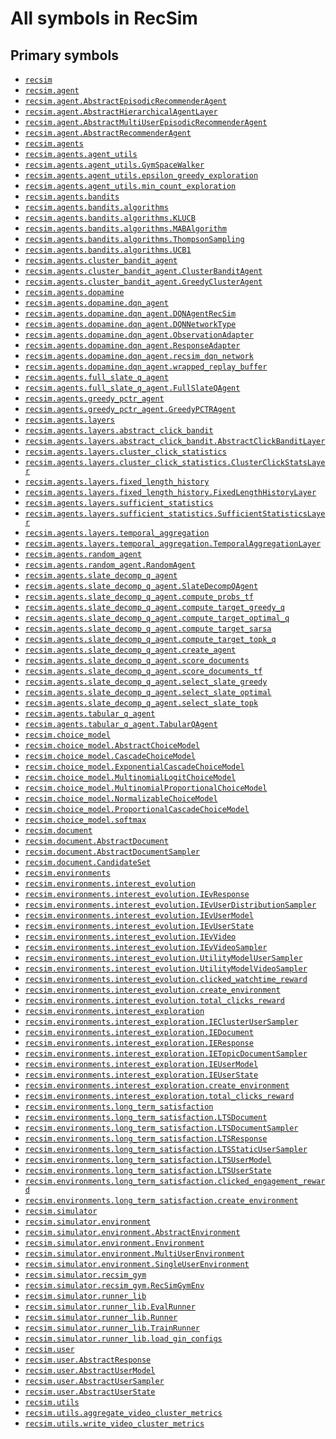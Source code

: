 # All symbols in RecSim

## Primary symbols

*   <a href="./recsim.md"><code>recsim</code></a>
*   <a href="./recsim/agent.md"><code>recsim.agent</code></a>
*   <a href="./recsim/agent/AbstractEpisodicRecommenderAgent.md"><code>recsim.agent.AbstractEpisodicRecommenderAgent</code></a>
*   <a href="./recsim/agent/AbstractHierarchicalAgentLayer.md"><code>recsim.agent.AbstractHierarchicalAgentLayer</code></a>
*   <a href="./recsim/agent/AbstractMultiUserEpisodicRecommenderAgent.md"><code>recsim.agent.AbstractMultiUserEpisodicRecommenderAgent</code></a>
*   <a href="./recsim/agent/AbstractRecommenderAgent.md"><code>recsim.agent.AbstractRecommenderAgent</code></a>
*   <a href="./recsim/agents.md"><code>recsim.agents</code></a>
*   <a href="./recsim/agents/agent_utils.md"><code>recsim.agents.agent_utils</code></a>
*   <a href="./recsim/agents/agent_utils/GymSpaceWalker.md"><code>recsim.agents.agent_utils.GymSpaceWalker</code></a>
*   <a href="./recsim/agents/agent_utils/epsilon_greedy_exploration.md"><code>recsim.agents.agent_utils.epsilon_greedy_exploration</code></a>
*   <a href="./recsim/agents/agent_utils/min_count_exploration.md"><code>recsim.agents.agent_utils.min_count_exploration</code></a>
*   <a href="./recsim/agents/bandits.md"><code>recsim.agents.bandits</code></a>
*   <a href="./recsim/agents/bandits/algorithms.md"><code>recsim.agents.bandits.algorithms</code></a>
*   <a href="./recsim/agents/bandits/algorithms/KLUCB.md"><code>recsim.agents.bandits.algorithms.KLUCB</code></a>
*   <a href="./recsim/agents/bandits/algorithms/MABAlgorithm.md"><code>recsim.agents.bandits.algorithms.MABAlgorithm</code></a>
*   <a href="./recsim/agents/bandits/algorithms/ThompsonSampling.md"><code>recsim.agents.bandits.algorithms.ThompsonSampling</code></a>
*   <a href="./recsim/agents/bandits/algorithms/UCB1.md"><code>recsim.agents.bandits.algorithms.UCB1</code></a>
*   <a href="./recsim/agents/cluster_bandit_agent.md"><code>recsim.agents.cluster_bandit_agent</code></a>
*   <a href="./recsim/agents/cluster_bandit_agent/ClusterBanditAgent.md"><code>recsim.agents.cluster_bandit_agent.ClusterBanditAgent</code></a>
*   <a href="./recsim/agents/cluster_bandit_agent/GreedyClusterAgent.md"><code>recsim.agents.cluster_bandit_agent.GreedyClusterAgent</code></a>
*   <a href="./recsim/agents/dopamine.md"><code>recsim.agents.dopamine</code></a>
*   <a href="./recsim/agents/dopamine/dqn_agent.md"><code>recsim.agents.dopamine.dqn_agent</code></a>
*   <a href="./recsim/agents/dopamine/dqn_agent/DQNAgentRecSim.md"><code>recsim.agents.dopamine.dqn_agent.DQNAgentRecSim</code></a>
*   <a href="./recsim/agents/dopamine/dqn_agent/DQNNetworkType.md"><code>recsim.agents.dopamine.dqn_agent.DQNNetworkType</code></a>
*   <a href="./recsim/agents/dopamine/dqn_agent/ObservationAdapter.md"><code>recsim.agents.dopamine.dqn_agent.ObservationAdapter</code></a>
*   <a href="./recsim/agents/dopamine/dqn_agent/ResponseAdapter.md"><code>recsim.agents.dopamine.dqn_agent.ResponseAdapter</code></a>
*   <a href="./recsim/agents/dopamine/dqn_agent/recsim_dqn_network.md"><code>recsim.agents.dopamine.dqn_agent.recsim_dqn_network</code></a>
*   <a href="./recsim/agents/dopamine/dqn_agent/wrapped_replay_buffer.md"><code>recsim.agents.dopamine.dqn_agent.wrapped_replay_buffer</code></a>
*   <a href="./recsim/agents/full_slate_q_agent.md"><code>recsim.agents.full_slate_q_agent</code></a>
*   <a href="./recsim/agents/full_slate_q_agent/FullSlateQAgent.md"><code>recsim.agents.full_slate_q_agent.FullSlateQAgent</code></a>
*   <a href="./recsim/agents/greedy_pctr_agent.md"><code>recsim.agents.greedy_pctr_agent</code></a>
*   <a href="./recsim/agents/greedy_pctr_agent/GreedyPCTRAgent.md"><code>recsim.agents.greedy_pctr_agent.GreedyPCTRAgent</code></a>
*   <a href="./recsim/agents/layers.md"><code>recsim.agents.layers</code></a>
*   <a href="./recsim/agents/layers/abstract_click_bandit.md"><code>recsim.agents.layers.abstract_click_bandit</code></a>
*   <a href="./recsim/agents/layers/abstract_click_bandit/AbstractClickBanditLayer.md"><code>recsim.agents.layers.abstract_click_bandit.AbstractClickBanditLayer</code></a>
*   <a href="./recsim/agents/layers/cluster_click_statistics.md"><code>recsim.agents.layers.cluster_click_statistics</code></a>
*   <a href="./recsim/agents/layers/cluster_click_statistics/ClusterClickStatsLayer.md"><code>recsim.agents.layers.cluster_click_statistics.ClusterClickStatsLayer</code></a>
*   <a href="./recsim/agents/layers/fixed_length_history.md"><code>recsim.agents.layers.fixed_length_history</code></a>
*   <a href="./recsim/agents/layers/fixed_length_history/FixedLengthHistoryLayer.md"><code>recsim.agents.layers.fixed_length_history.FixedLengthHistoryLayer</code></a>
*   <a href="./recsim/agents/layers/sufficient_statistics.md"><code>recsim.agents.layers.sufficient_statistics</code></a>
*   <a href="./recsim/agents/layers/sufficient_statistics/SufficientStatisticsLayer.md"><code>recsim.agents.layers.sufficient_statistics.SufficientStatisticsLayer</code></a>
*   <a href="./recsim/agents/layers/temporal_aggregation.md"><code>recsim.agents.layers.temporal_aggregation</code></a>
*   <a href="./recsim/agents/layers/temporal_aggregation/TemporalAggregationLayer.md"><code>recsim.agents.layers.temporal_aggregation.TemporalAggregationLayer</code></a>
*   <a href="./recsim/agents/random_agent.md"><code>recsim.agents.random_agent</code></a>
*   <a href="./recsim/agents/random_agent/RandomAgent.md"><code>recsim.agents.random_agent.RandomAgent</code></a>
*   <a href="./recsim/agents/slate_decomp_q_agent.md"><code>recsim.agents.slate_decomp_q_agent</code></a>
*   <a href="./recsim/agents/slate_decomp_q_agent/SlateDecompQAgent.md"><code>recsim.agents.slate_decomp_q_agent.SlateDecompQAgent</code></a>
*   <a href="./recsim/agents/slate_decomp_q_agent/compute_probs_tf.md"><code>recsim.agents.slate_decomp_q_agent.compute_probs_tf</code></a>
*   <a href="./recsim/agents/slate_decomp_q_agent/compute_target_greedy_q.md"><code>recsim.agents.slate_decomp_q_agent.compute_target_greedy_q</code></a>
*   <a href="./recsim/agents/slate_decomp_q_agent/compute_target_optimal_q.md"><code>recsim.agents.slate_decomp_q_agent.compute_target_optimal_q</code></a>
*   <a href="./recsim/agents/slate_decomp_q_agent/compute_target_sarsa.md"><code>recsim.agents.slate_decomp_q_agent.compute_target_sarsa</code></a>
*   <a href="./recsim/agents/slate_decomp_q_agent/compute_target_topk_q.md"><code>recsim.agents.slate_decomp_q_agent.compute_target_topk_q</code></a>
*   <a href="./recsim/agents/slate_decomp_q_agent/create_agent.md"><code>recsim.agents.slate_decomp_q_agent.create_agent</code></a>
*   <a href="./recsim/agents/slate_decomp_q_agent/score_documents.md"><code>recsim.agents.slate_decomp_q_agent.score_documents</code></a>
*   <a href="./recsim/agents/slate_decomp_q_agent/score_documents_tf.md"><code>recsim.agents.slate_decomp_q_agent.score_documents_tf</code></a>
*   <a href="./recsim/agents/slate_decomp_q_agent/select_slate_greedy.md"><code>recsim.agents.slate_decomp_q_agent.select_slate_greedy</code></a>
*   <a href="./recsim/agents/slate_decomp_q_agent/select_slate_optimal.md"><code>recsim.agents.slate_decomp_q_agent.select_slate_optimal</code></a>
*   <a href="./recsim/agents/slate_decomp_q_agent/select_slate_topk.md"><code>recsim.agents.slate_decomp_q_agent.select_slate_topk</code></a>
*   <a href="./recsim/agents/tabular_q_agent.md"><code>recsim.agents.tabular_q_agent</code></a>
*   <a href="./recsim/agents/tabular_q_agent/TabularQAgent.md"><code>recsim.agents.tabular_q_agent.TabularQAgent</code></a>
*   <a href="./recsim/choice_model.md"><code>recsim.choice_model</code></a>
*   <a href="./recsim/choice_model/AbstractChoiceModel.md"><code>recsim.choice_model.AbstractChoiceModel</code></a>
*   <a href="./recsim/choice_model/CascadeChoiceModel.md"><code>recsim.choice_model.CascadeChoiceModel</code></a>
*   <a href="./recsim/choice_model/ExponentialCascadeChoiceModel.md"><code>recsim.choice_model.ExponentialCascadeChoiceModel</code></a>
*   <a href="./recsim/choice_model/MultinomialLogitChoiceModel.md"><code>recsim.choice_model.MultinomialLogitChoiceModel</code></a>
*   <a href="./recsim/choice_model/MultinomialProportionalChoiceModel.md"><code>recsim.choice_model.MultinomialProportionalChoiceModel</code></a>
*   <a href="./recsim/choice_model/NormalizableChoiceModel.md"><code>recsim.choice_model.NormalizableChoiceModel</code></a>
*   <a href="./recsim/choice_model/ProportionalCascadeChoiceModel.md"><code>recsim.choice_model.ProportionalCascadeChoiceModel</code></a>
*   <a href="./recsim/choice_model/softmax.md"><code>recsim.choice_model.softmax</code></a>
*   <a href="./recsim/document.md"><code>recsim.document</code></a>
*   <a href="./recsim/document/AbstractDocument.md"><code>recsim.document.AbstractDocument</code></a>
*   <a href="./recsim/document/AbstractDocumentSampler.md"><code>recsim.document.AbstractDocumentSampler</code></a>
*   <a href="./recsim/document/CandidateSet.md"><code>recsim.document.CandidateSet</code></a>
*   <a href="./recsim/environments.md"><code>recsim.environments</code></a>
*   <a href="./recsim/environments/interest_evolution.md"><code>recsim.environments.interest_evolution</code></a>
*   <a href="./recsim/environments/interest_evolution/IEvResponse.md"><code>recsim.environments.interest_evolution.IEvResponse</code></a>
*   <a href="./recsim/environments/interest_evolution/IEvUserDistributionSampler.md"><code>recsim.environments.interest_evolution.IEvUserDistributionSampler</code></a>
*   <a href="./recsim/environments/interest_evolution/IEvUserModel.md"><code>recsim.environments.interest_evolution.IEvUserModel</code></a>
*   <a href="./recsim/environments/interest_evolution/IEvUserState.md"><code>recsim.environments.interest_evolution.IEvUserState</code></a>
*   <a href="./recsim/environments/interest_evolution/IEvVideo.md"><code>recsim.environments.interest_evolution.IEvVideo</code></a>
*   <a href="./recsim/environments/interest_evolution/IEvVideoSampler.md"><code>recsim.environments.interest_evolution.IEvVideoSampler</code></a>
*   <a href="./recsim/environments/interest_evolution/UtilityModelUserSampler.md"><code>recsim.environments.interest_evolution.UtilityModelUserSampler</code></a>
*   <a href="./recsim/environments/interest_evolution/UtilityModelVideoSampler.md"><code>recsim.environments.interest_evolution.UtilityModelVideoSampler</code></a>
*   <a href="./recsim/environments/interest_evolution/clicked_watchtime_reward.md"><code>recsim.environments.interest_evolution.clicked_watchtime_reward</code></a>
*   <a href="./recsim/environments/interest_evolution/create_environment.md"><code>recsim.environments.interest_evolution.create_environment</code></a>
*   <a href="./recsim/environments/interest_evolution/total_clicks_reward.md"><code>recsim.environments.interest_evolution.total_clicks_reward</code></a>
*   <a href="./recsim/environments/interest_exploration.md"><code>recsim.environments.interest_exploration</code></a>
*   <a href="./recsim/environments/interest_exploration/IEClusterUserSampler.md"><code>recsim.environments.interest_exploration.IEClusterUserSampler</code></a>
*   <a href="./recsim/environments/interest_exploration/IEDocument.md"><code>recsim.environments.interest_exploration.IEDocument</code></a>
*   <a href="./recsim/environments/interest_exploration/IEResponse.md"><code>recsim.environments.interest_exploration.IEResponse</code></a>
*   <a href="./recsim/environments/interest_exploration/IETopicDocumentSampler.md"><code>recsim.environments.interest_exploration.IETopicDocumentSampler</code></a>
*   <a href="./recsim/environments/interest_exploration/IEUserModel.md"><code>recsim.environments.interest_exploration.IEUserModel</code></a>
*   <a href="./recsim/environments/interest_exploration/IEUserState.md"><code>recsim.environments.interest_exploration.IEUserState</code></a>
*   <a href="./recsim/environments/interest_exploration/create_environment.md"><code>recsim.environments.interest_exploration.create_environment</code></a>
*   <a href="./recsim/environments/interest_exploration/total_clicks_reward.md"><code>recsim.environments.interest_exploration.total_clicks_reward</code></a>
*   <a href="./recsim/environments/long_term_satisfaction.md"><code>recsim.environments.long_term_satisfaction</code></a>
*   <a href="./recsim/environments/long_term_satisfaction/LTSDocument.md"><code>recsim.environments.long_term_satisfaction.LTSDocument</code></a>
*   <a href="./recsim/environments/long_term_satisfaction/LTSDocumentSampler.md"><code>recsim.environments.long_term_satisfaction.LTSDocumentSampler</code></a>
*   <a href="./recsim/environments/long_term_satisfaction/LTSResponse.md"><code>recsim.environments.long_term_satisfaction.LTSResponse</code></a>
*   <a href="./recsim/environments/long_term_satisfaction/LTSStaticUserSampler.md"><code>recsim.environments.long_term_satisfaction.LTSStaticUserSampler</code></a>
*   <a href="./recsim/environments/long_term_satisfaction/LTSUserModel.md"><code>recsim.environments.long_term_satisfaction.LTSUserModel</code></a>
*   <a href="./recsim/environments/long_term_satisfaction/LTSUserState.md"><code>recsim.environments.long_term_satisfaction.LTSUserState</code></a>
*   <a href="./recsim/environments/long_term_satisfaction/clicked_engagement_reward.md"><code>recsim.environments.long_term_satisfaction.clicked_engagement_reward</code></a>
*   <a href="./recsim/environments/long_term_satisfaction/create_environment.md"><code>recsim.environments.long_term_satisfaction.create_environment</code></a>
*   <a href="./recsim/simulator.md"><code>recsim.simulator</code></a>
*   <a href="./recsim/simulator/environment.md"><code>recsim.simulator.environment</code></a>
*   <a href="./recsim/simulator/environment/AbstractEnvironment.md"><code>recsim.simulator.environment.AbstractEnvironment</code></a>
*   <a href="./recsim/simulator/environment/Environment.md"><code>recsim.simulator.environment.Environment</code></a>
*   <a href="./recsim/simulator/environment/MultiUserEnvironment.md"><code>recsim.simulator.environment.MultiUserEnvironment</code></a>
*   <a href="./recsim/simulator/environment/Environment.md"><code>recsim.simulator.environment.SingleUserEnvironment</code></a>
*   <a href="./recsim/simulator/recsim_gym.md"><code>recsim.simulator.recsim_gym</code></a>
*   <a href="./recsim/simulator/recsim_gym/RecSimGymEnv.md"><code>recsim.simulator.recsim_gym.RecSimGymEnv</code></a>
*   <a href="./recsim/simulator/runner_lib.md"><code>recsim.simulator.runner_lib</code></a>
*   <a href="./recsim/simulator/runner_lib/EvalRunner.md"><code>recsim.simulator.runner_lib.EvalRunner</code></a>
*   <a href="./recsim/simulator/runner_lib/Runner.md"><code>recsim.simulator.runner_lib.Runner</code></a>
*   <a href="./recsim/simulator/runner_lib/TrainRunner.md"><code>recsim.simulator.runner_lib.TrainRunner</code></a>
*   <a href="./recsim/simulator/runner_lib/load_gin_configs.md"><code>recsim.simulator.runner_lib.load_gin_configs</code></a>
*   <a href="./recsim/user.md"><code>recsim.user</code></a>
*   <a href="./recsim/user/AbstractResponse.md"><code>recsim.user.AbstractResponse</code></a>
*   <a href="./recsim/user/AbstractUserModel.md"><code>recsim.user.AbstractUserModel</code></a>
*   <a href="./recsim/user/AbstractUserSampler.md"><code>recsim.user.AbstractUserSampler</code></a>
*   <a href="./recsim/user/AbstractUserState.md"><code>recsim.user.AbstractUserState</code></a>
*   <a href="./recsim/utils.md"><code>recsim.utils</code></a>
*   <a href="./recsim/utils/aggregate_video_cluster_metrics.md"><code>recsim.utils.aggregate_video_cluster_metrics</code></a>
*   <a href="./recsim/utils/write_video_cluster_metrics.md"><code>recsim.utils.write_video_cluster_metrics</code></a>
